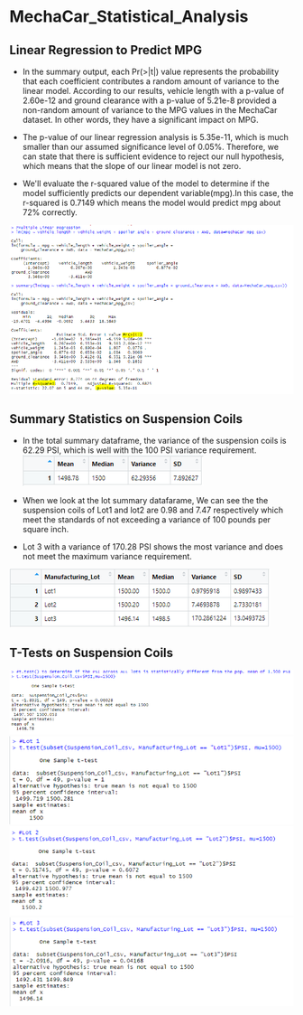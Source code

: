 # MechaCar_Statistical_Analysis

## Linear Regression to Predict MPG

- In the summary output, each Pr(>|t|) value represents the probability that each coefficient contributes a random amount of variance to the linear model. According to our results, vehicle length with a p-value of 2.60e-12 and ground clearance with a p-value of 5.21e-8 provided a non-random amount of variance to the MPG values in the MechaCar dataset. In other words, they have a significant impact on MPG.

- The p-value of our linear regression analysis is 5.35e-11, which is much smaller than our assumed significance level of 0.05%. Therefore, we can state that there is sufficient evidence to reject our null hypothesis, which means that the slope of our linear model is not zero.

- We'll evaluate the r-squared value of the model to determine if the model sufficiently predicts our dependent variable(mpg).In this case, the r-squared is 0.7149 which means the model would predict mpg about 72% correctly.

![Dev1.PNG](https://github.com/tjavaheripour/MechaCar_Statistical_Analysis/blob/main/images/Dev1.PNG)

## Summary Statistics on Suspension Coils

-	In the total summary dataframe, the variance of the suspension coils is 62.29 PSI, which is well with the 100 PSI variance requirement.
![total_summary.PNG](https://github.com/tjavaheripour/MechaCar_Statistical_Analysis/blob/main/images/total_summary.PNG)


-	When we look at the lot summary datafarame, We can see the the suspension coils of Lot1 and lot2 are 0.98 and 7.47 respectively which meet the standards of not exceeding a variance of 100 pounds per square inch.
-	Lot 3 with a variance of 170.28 PSI shows the most variance and does not meet the maximum variance requirement.

![lot_summary.PNG](https://github.com/tjavaheripour/MechaCar_Statistical_Analysis/blob/main/images/lot_summary.PNG)

## T-Tests on Suspension Coils


![T_test_all_lots.PNG](https://github.com/tjavaheripour/MechaCar_Statistical_Analysis/blob/main/images/T_test_all_lots.PNG)
![lot1.PNG](https://github.com/tjavaheripour/MechaCar_Statistical_Analysis/blob/main/images/lot1.PNG)
![lot2.PNG](https://github.com/tjavaheripour/MechaCar_Statistical_Analysis/blob/main/images/lot2.PNG)
![lot3.PNG](https://github.com/tjavaheripour/MechaCar_Statistical_Analysis/blob/main/images/lot3.PNG)
